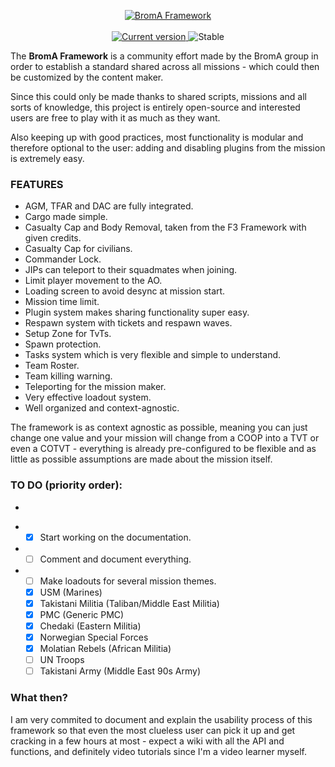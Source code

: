<p align="center">
  <a href="https://github.com/Neefay/BromA-A3-Framework-Mark3">
   <img src="http://puu.sh/gvzlF/ab592e6390.png" alt="BromA Framework">
  </a>
   <br/><br/>
  <a href="https://github.com/Neefay/BromA-A3-Framework-Mark3/commits/master">
    <img src="https://img.shields.io/badge/build-58-blue.svg" alt="Current version">
  </a>
  <img src="https://img.shields.io/badge/stable-yes-green.svg" alt="Stable">
</p>

The **BromA Framework** is a community effort made by the BromA group in order to establish a standard shared across all missions - which could then be customized by the content maker.

Since this could only be made thanks to shared scripts, missions and all sorts of knowledge, this project is entirely open-source and interested users are free to play with it as much as they want.

Also keeping up with good practices, most functionality is modular and therefore optional to the user: adding and disabling plugins from the mission is extremely easy.

### FEATURES
*	AGM, TFAR and DAC are fully integrated.
*	Cargo made simple.
*	Casualty Cap and Body Removal, taken from the F3 Framework with given credits.
*	Casualty Cap for civilians.
*	Commander Lock.
*	JIPs can teleport to their squadmates when joining.
*	Limit player movement to the AO.
*	Loading screen to avoid desync at mission start.
*	Mission time limit.
*	Plugin system makes sharing functionality super easy.
*	Respawn system with tickets and respawn waves.
*	Setup Zone for TvTs.
*	Spawn protection.
*	Tasks system which is very flexible and simple to understand.
*	Team Roster.
*	Team killing warning.
*	Teleporting for the mission maker.
*	Very effective loadout system.
*	Well organized and context-agnostic.

The framework is as context agnostic as possible, meaning you can just change one value and your mission will change from a COOP into a TVT or even a COTVT - everything is already pre-configured to be flexible and as little as possible assumptions are made about the mission itself.

### TO DO (priority order):
-
*	- [X] Start working on the documentation.
*	- [ ] Comment and document everything.
*	- [ ] Make loadouts for several mission themes.
	- [X] USM (Marines)
	- [X] Takistani Militia (Taliban/Middle East Militia)
	- [X] PMC (Generic PMC)
	- [X] Chedaki (Eastern Militia)
	- [X] Norwegian Special Forces
	- [X] Molatian Rebels (African Militia)
	- [ ] UN Troops
	- [ ] Takistani Army (Middle East 90s Army)

### What then?

I am very commited to document and explain the usability process of this framework so that even the most clueless user can pick it up and get cracking in a few hours at most - expect a wiki with all the API and functions, and definitely video tutorials since I'm a video learner myself.
